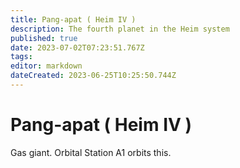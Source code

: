 ```yaml
---
title: Pang-apat ( Heim IV )
description: The fourth planet in the Heim system
published: true
date: 2023-07-02T07:23:51.767Z
tags: 
editor: markdown
dateCreated: 2023-06-25T10:25:50.744Z
---
```


# Pang-apat ( Heim IV )
Gas giant. Orbital Station A1 orbits this.